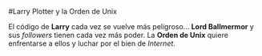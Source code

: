 #Larry Plotter y la Orden de Unix

El código de **Larry** cada vez se vuelve más peligroso...
**Lord Ballmermor** y sus *followers* tienen cada vez más poder.
La **Orden de Unix** quiere enfrentarse a ellos y luchar por el bien de *Internet*.
